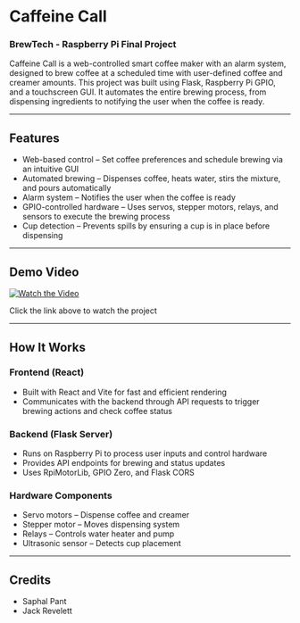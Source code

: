 # Caffeine Call

### BrewTech - Raspberry Pi Final Project

Caffeine Call is a web-controlled smart coffee maker with an alarm system, designed to brew coffee at a scheduled time with user-defined coffee and creamer amounts. This project was built using Flask, Raspberry Pi GPIO, and a touchscreen GUI. It automates the entire brewing process, from dispensing ingredients to notifying the user when the coffee is ready.

---

## Features
- Web-based control – Set coffee preferences and schedule brewing via an intuitive GUI
- Automated brewing – Dispenses coffee, heats water, stirs the mixture, and pours automatically
- Alarm system – Notifies the user when the coffee is ready
- GPIO-controlled hardware – Uses servos, stepper motors, relays, and sensors to execute the brewing process
- Cup detection – Prevents spills by ensuring a cup is in place before dispensing

---

## Demo Video

[![Watch the Video](https://img.youtube.com/vi/pFME7KdVcm0/0.jpg)](https://www.youtube.com/watch?v=pFME7KdVcm0)

Click the link above to watch the project

---

## How It Works
### Frontend (React)
- Built with React and Vite for fast and efficient rendering
- Communicates with the backend through API requests to trigger brewing actions and check coffee status

### Backend (Flask Server)
- Runs on Raspberry Pi to process user inputs and control hardware
- Provides API endpoints for brewing and status updates
- Uses RpiMotorLib, GPIO Zero, and Flask CORS

### Hardware Components
- Servo motors – Dispense coffee and creamer
- Stepper motor – Moves dispensing system
- Relays – Controls water heater and pump
- Ultrasonic sensor – Detects cup placement

---


## Credits
- Saphal Pant
- Jack Revelett

